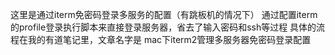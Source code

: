 这里是通过iterm免密码登录多服务的配置（有跳板机的情况下）
通过配置iterm的profile登录执行脚本来直接登录服务器，省去了输入密码和ssh等过程
具体的流程在我的有道笔记里，文章名字是 mac下iterm2管理多服务器免密码登录配置

